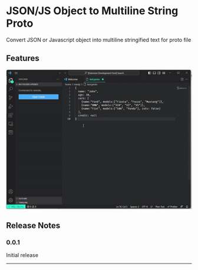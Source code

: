 # JSON/JS Object to Multiline String Proto

Convert JSON or Javascript object into multiline stringified text for proto file

## Features

![Stringify multiline proto from JSON](gif/json-js-object-stringified-proto.gif)

## Release Notes

### 0.0.1

Initial release

---
